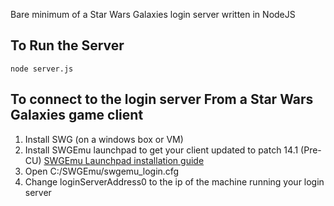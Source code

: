 Bare minimum of a Star Wars Galaxies login server written in NodeJS

To Run the Server
------------------

`node server.js`

To connect to the login server From a Star Wars Galaxies game client
------------------

1. Install SWG (on a windows box or VM)
2. Install SWGEmu launchpad to get your client updated to patch 14.1 (Pre-CU) [SWGEmu Launchpad installation guide](http://www.swgemu.com/forums/content.php?r=179-Install-SWGEmu)
3. Open C:/SWGEmu/swgemu_login.cfg
4. Change loginServerAddress0 to the ip of the machine running your login server